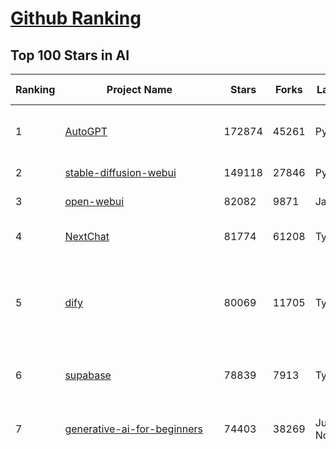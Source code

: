 [Github Ranking](../README.md)
==========

## Top 100 Stars in AI

| Ranking | Project Name | Stars | Forks | Language | Open Issues | Description | Last Commit |
| ------- | ------------ | ----- | ----- | -------- | ----------- | ----------- | ----------- |
| 1 | [AutoGPT](https://github.com/Significant-Gravitas/AutoGPT) | 172874 | 45261 | Python | 179 | AutoGPT is the vision of accessible AI for everyone, to use and to build on. Our mission is to provide the tools, so that you can focus on what matters. | 2025-03-09T23:22:10Z |
| 2 | [stable-diffusion-webui](https://github.com/AUTOMATIC1111/stable-diffusion-webui) | 149118 | 27846 | Python | 2310 | Stable Diffusion web UI | 2025-03-04T16:11:29Z |
| 3 | [open-webui](https://github.com/open-webui/open-webui) | 82082 | 9871 | JavaScript | 154 | User-friendly AI Interface (Supports Ollama, OpenAI API, ...) | 2025-03-10T01:15:46Z |
| 4 | [NextChat](https://github.com/ChatGPTNextWeb/NextChat) | 81774 | 61208 | TypeScript | 585 | ✨ Light and Fast AI Assistant. Support: Web \| iOS \| MacOS \| Android \|  Linux \| Windows | 2025-03-03T10:46:00Z |
| 5 | [dify](https://github.com/langgenius/dify) | 80069 | 11705 | TypeScript | 524 | Dify is an open-source LLM app development platform. Dify's intuitive interface combines AI workflow, RAG pipeline, agent capabilities, model management, observability features and more, letting you quickly go from prototype to production. | 2025-03-10T03:21:48Z |
| 6 | [supabase](https://github.com/supabase/supabase) | 78839 | 7913 | TypeScript | 261 | The open source Firebase alternative. Supabase gives you a dedicated Postgres database to build your web, mobile, and AI applications. | 2025-03-10T00:07:28Z |
| 7 | [generative-ai-for-beginners](https://github.com/microsoft/generative-ai-for-beginners) | 74403 | 38269 | Jupyter Notebook | 6 | 21 Lessons, Get Started Building with Generative AI  🔗 https://microsoft.github.io/generative-ai-for-beginners/ | 2025-03-06T11:52:25Z |
| 8 | [funNLP](https://github.com/fighting41love/funNLP) | 71493 | 14730 | Python | 30 | 中英文敏感词、语言检测、中外手机/电话归属地/运营商查询、名字推断性别、手机号抽取、身份证抽取、邮箱抽取、中日文人名库、中文缩写库、拆字词典、词汇情感值、停用词、反动词表、暴恐词表、繁简体转换、英文模拟中文发音、汪峰歌词生成器、职业名称词库、同义词库、反义词库、否定词库、汽车品牌词库、汽车零件词库、连续英文切割、各种中文词向量、公司名字大全、古诗词库、IT词库、财经词库、成语词库、地名词库、历史名人词库、诗词词库、医学词库、饮食词库、法律词库、汽车词库、动物词库、中文聊天语料、中文谣言数据、百度中文问答数据集、句子相似度匹配算法集合、bert资源、文本生成&摘要相关工具、cocoNLP信息抽取工具、国内电话号码正则匹配、清华大学XLORE:中英文跨语言百科知识图谱、清华大学人工智能技术系列报告、自然语言生成、NLU太难了系列、自动对联数据及机器人、用户名黑名单列表、罪名法务名词及分类模型、微信公众号语料、cs224n深度学习自然语言处理课程、中文手写汉字识别、中文自然语言处理 语料/数据集、变量命名神器、分词语料库+代码、任务型对话英文数据集、ASR 语音数据集 + 基于深度学习的中文语音识别系统、笑声检测器、Microsoft多语言数字/单位/如日期时间识别包、中华新华字典数据库及api(包括常用歇后语、成语、词语和汉字)、文档图谱自动生成、SpaCy 中文模型、Common Voice语音识别数据集新版、神经网络关系抽取、基于bert的命名实体识别、关键词(Keyphrase)抽取包pke、基于医疗领域知识图谱的问答系统、基于依存句法与语义角色标注的事件三元组抽取、依存句法分析4万句高质量标注数据、cnocr：用来做中文OCR的Python3包、中文人物关系知识图谱项目、中文nlp竞赛项目及代码汇总、中文字符数据、speech-aligner: 从“人声语音”及其“语言文本”产生音素级别时间对齐标注的工具、AmpliGraph: 知识图谱表示学习(Python)库：知识图谱概念链接预测、Scattertext 文本可视化(python)、语言/知识表示工具：BERT & ERNIE、中文对比英文自然语言处理NLP的区别综述、Synonyms中文近义词工具包、HarvestText领域自适应文本挖掘工具（新词发现-情感分析-实体链接等）、word2word：(Python)方便易用的多语言词-词对集：62种语言/3,564个多语言对、语音识别语料生成工具：从具有音频/字幕的在线视频创建自动语音识别(ASR)语料库、构建医疗实体识别的模型（包含词典和语料标注）、单文档非监督的关键词抽取、Kashgari中使用gpt-2语言模型、开源的金融投资数据提取工具、文本自动摘要库TextTeaser: 仅支持英文、人民日报语料处理工具集、一些关于自然语言的基本模型、基于14W歌曲知识库的问答尝试--功能包括歌词接龙and已知歌词找歌曲以及歌曲歌手歌词三角关系的问答、基于Siamese bilstm模型的相似句子判定模型并提供训练数据集和测试数据集、用Transformer编解码模型实现的根据Hacker News文章标题自动生成评论、用BERT进行序列标记和文本分类的模板代码、LitBank：NLP数据集——支持自然语言处理和计算人文学科任务的100部带标记英文小说语料、百度开源的基准信息抽取系统、虚假新闻数据集、Facebook: LAMA语言模型分析，提供Transformer-XL/BERT/ELMo/GPT预训练语言模型的统一访问接口、CommonsenseQA：面向常识的英文QA挑战、中文知识图谱资料、数据及工具、各大公司内部里大牛分享的技术文档 PDF 或者 PPT、自然语言生成SQL语句（英文）、中文NLP数据增强（EDA）工具、英文NLP数据增强工具 、基于医药知识图谱的智能问答系统、京东商品知识图谱、基于mongodb存储的军事领域知识图谱问答项目、基于远监督的中文关系抽取、语音情感分析、中文ULMFiT-情感分析-文本分类-语料及模型、一个拍照做题程序、世界各国大规模人名库、一个利用有趣中文语料库 qingyun 训练出来的中文聊天机器人、中文聊天机器人seqGAN、省市区镇行政区划数据带拼音标注、教育行业新闻语料库包含自动文摘功能、开放了对话机器人-知识图谱-语义理解-自然语言处理工具及数据、中文知识图谱：基于百度百科中文页面-抽取三元组信息-构建中文知识图谱、masr: 中文语音识别-提供预训练模型-高识别率、Python音频数据增广库、中文全词覆盖BERT及两份阅读理解数据、ConvLab：开源多域端到端对话系统平台、中文自然语言处理数据集、基于最新版本rasa搭建的对话系统、基于TensorFlow和BERT的管道式实体及关系抽取、一个小型的证券知识图谱/知识库、复盘所有NLP比赛的TOP方案、OpenCLaP：多领域开源中文预训练语言模型仓库、UER：基于不同语料+编码器+目标任务的中文预训练模型仓库、中文自然语言处理向量合集、基于金融-司法领域(兼有闲聊性质)的聊天机器人、g2pC：基于上下文的汉语读音自动标记模块、Zincbase 知识图谱构建工具包、诗歌质量评价/细粒度情感诗歌语料库、快速转化「中文数字」和「阿拉伯数字」、百度知道问答语料库、基于知识图谱的问答系统、jieba_fast 加速版的jieba、正则表达式教程、中文阅读理解数据集、基于BERT等最新语言模型的抽取式摘要提取、Python利用深度学习进行文本摘要的综合指南、知识图谱深度学习相关资料整理、维基大规模平行文本语料、StanfordNLP 0.2.0：纯Python版自然语言处理包、NeuralNLP-NeuralClassifier：腾讯开源深度学习文本分类工具、端到端的封闭域对话系统、中文命名实体识别：NeuroNER vs. BertNER、新闻事件线索抽取、2019年百度的三元组抽取比赛：“科学空间队”源码、基于依存句法的开放域文本知识三元组抽取和知识库构建、中文的GPT2训练代码、ML-NLP - 机器学习(Machine Learning)NLP面试中常考到的知识点和代码实现、nlp4han:中文自然语言处理工具集(断句/分词/词性标注/组块/句法分析/语义分析/NER/N元语法/HMM/代词消解/情感分析/拼写检查、XLM：Facebook的跨语言预训练语言模型、用基于BERT的微调和特征提取方法来进行知识图谱百度百科人物词条属性抽取、中文自然语言处理相关的开放任务-数据集-当前最佳结果、CoupletAI - 基于CNN+Bi-LSTM+Attention 的自动对对联系统、抽象知识图谱、MiningZhiDaoQACorpus - 580万百度知道问答数据挖掘项目、brat rapid annotation tool: 序列标注工具、大规模中文知识图谱数据：1.4亿实体、数据增强在机器翻译及其他nlp任务中的应用及效果、allennlp阅读理解:支持多种数据和模型、PDF表格数据提取工具 、 Graphbrain：AI开源软件库和科研工具，目的是促进自动意义提取和文本理解以及知识的探索和推断、简历自动筛选系统、基于命名实体识别的简历自动摘要、中文语言理解测评基准，包括代表性的数据集&基准模型&语料库&排行榜、树洞 OCR 文字识别 、从包含表格的扫描图片中识别表格和文字、语声迁移、Python口语自然语言处理工具集(英文)、 similarity：相似度计算工具包，java编写、海量中文预训练ALBERT模型 、Transformers 2.0 、基于大规模音频数据集Audioset的音频增强 、Poplar：网页版自然语言标注工具、图片文字去除，可用于漫画翻译 、186种语言的数字叫法库、Amazon发布基于知识的人-人开放领域对话数据集 、中文文本纠错模块代码、繁简体转换 、 Python实现的多种文本可读性评价指标、类似于人名/地名/组织机构名的命名体识别数据集 、东南大学《知识图谱》研究生课程(资料)、. 英文拼写检查库 、 wwsearch是企业微信后台自研的全文检索引擎、CHAMELEON：深度学习新闻推荐系统元架构 、 8篇论文梳理BERT相关模型进展与反思、DocSearch：免费文档搜索引擎、 LIDA：轻量交互式对话标注工具 、aili - the fastest in-memory index in the East 东半球最快并发索引 、知识图谱车音工作项目、自然语言生成资源大全 、中日韩分词库mecab的Python接口库、中文文本摘要/关键词提取、汉字字符特征提取器 (featurizer)，提取汉字的特征（发音特征、字形特征）用做深度学习的特征、中文生成任务基准测评 、中文缩写数据集、中文任务基准测评 - 代表性的数据集-基准(预训练)模型-语料库-baseline-工具包-排行榜、PySS3：面向可解释AI的SS3文本分类器机器可视化工具 、中文NLP数据集列表、COPE - 格律诗编辑程序、doccano：基于网页的开源协同多语言文本标注工具 、PreNLP：自然语言预处理库、简单的简历解析器，用来从简历中提取关键信息、用于中文闲聊的GPT2模型：GPT2-chitchat、基于检索聊天机器人多轮响应选择相关资源列表(Leaderboards、Datasets、Papers)、(Colab)抽象文本摘要实现集锦(教程 、词语拼音数据、高效模糊搜索工具、NLP数据增广资源集、微软对话机器人框架 、 GitHub Typo Corpus：大规模GitHub多语言拼写错误/语法错误数据集、TextCluster：短文本聚类预处理模块 Short text cluster、面向语音识别的中文文本规范化、BLINK：最先进的实体链接库、BertPunc：基于BERT的最先进标点修复模型、Tokenizer：快速、可定制的文本词条化库、中文语言理解测评基准，包括代表性的数据集、基准(预训练)模型、语料库、排行榜、spaCy 医学文本挖掘与信息提取 、 NLP任务示例项目代码集、 python拼写检查库、chatbot-list - 行业内关于智能客服、聊天机器人的应用和架构、算法分享和介绍、语音质量评价指标(MOSNet, BSSEval, STOI, PESQ, SRMR)、 用138GB语料训练的法文RoBERTa预训练语言模型 、BERT-NER-Pytorch：三种不同模式的BERT中文NER实验、无道词典 - 有道词典的命令行版本，支持英汉互查和在线查询、2019年NLP亮点回顾、 Chinese medical dialogue data 中文医疗对话数据集 、最好的汉字数字(中文数字)-阿拉伯数字转换工具、 基于百科知识库的中文词语多词义/义项获取与特定句子词语语义消歧、awesome-nlp-sentiment-analysis - 情感分析、情绪原因识别、评价对象和评价词抽取、LineFlow：面向所有深度学习框架的NLP数据高效加载器、中文医学NLP公开资源整理 、MedQuAD：(英文)医学问答数据集、将自然语言数字串解析转换为整数和浮点数、Transfer Learning in Natural Language Processing (NLP) 、面向语音识别的中文/英文发音辞典、Tokenizers：注重性能与多功能性的最先进分词器、CLUENER 细粒度命名实体识别 Fine Grained Named Entity Recognition、 基于BERT的中文命名实体识别、中文谣言数据库、NLP数据集/基准任务大列表、nlp相关的一些论文及代码, 包括主题模型、词向量(Word Embedding)、命名实体识别(NER)、文本分类(Text Classificatin)、文本生成(Text Generation)、文本相似性(Text Similarity)计算等，涉及到各种与nlp相关的算法，基于keras和tensorflow 、Python文本挖掘/NLP实战示例、 Blackstone：面向非结构化法律文本的spaCy pipeline和NLP模型通过同义词替换实现文本“变脸” 、中文 预训练 ELECTREA 模型: 基于对抗学习 pretrain Chinese Model 、albert-chinese-ner - 用预训练语言模型ALBERT做中文NER 、基于GPT2的特定主题文本生成/文本增广、开源预训练语言模型合集、多语言句向量包、编码、标记和实现：一种可控高效的文本生成方法、 英文脏话大列表 、attnvis：GPT2、BERT等transformer语言模型注意力交互可视化、CoVoST：Facebook发布的多语种语音-文本翻译语料库，包括11种语言(法语、德语、荷兰语、俄语、西班牙语、意大利语、土耳其语、波斯语、瑞典语、蒙古语和中文)的语音、文字转录及英文译文、Jiagu自然语言处理工具 - 以BiLSTM等模型为基础，提供知识图谱关系抽取 中文分词 词性标注 命名实体识别 情感分析 新词发现 关键词 文本摘要 文本聚类等功能、用unet实现对文档表格的自动检测，表格重建、NLP事件提取文献资源列表 、 金融领域自然语言处理研究资源大列表、CLUEDatasetSearch - 中英文NLP数据集：搜索所有中文NLP数据集，附常用英文NLP数据集 、medical_NER - 中文医学知识图谱命名实体识别 、(哈佛)讲因果推理的免费书、知识图谱相关学习资料/数据集/工具资源大列表、Forte：灵活强大的自然语言处理pipeline工具集 、Python字符串相似性算法库、PyLaia：面向手写文档分析的深度学习工具包、TextFooler：针对文本分类/推理的对抗文本生成模块、Haystack：灵活、强大的可扩展问答(QA)框架、中文关键短语抽取工具 | 2024-05-10T07:38:24Z |
| 9 | [n8n](https://github.com/n8n-io/n8n) | 65582 | 16123 | TypeScript | 455 | Fair-code workflow automation platform with native AI capabilities. Combine visual building with custom code, self-host or cloud, 400+ integrations. | 2025-03-08T20:30:28Z |
| 10 | [AppFlowy](https://github.com/AppFlowy-IO/AppFlowy) | 61189 | 4086 | Dart | 908 | Bring projects, wikis, and teams together with AI. AppFlowy is the AI collaborative workspace where you achieve more without losing control of your data. The leading open source Notion alternative. | 2025-03-10T02:25:00Z |
| 11 | [lobe-chat](https://github.com/lobehub/lobe-chat) | 57382 | 12182 | TypeScript | 587 | 🤯 Lobe Chat - an open-source, modern-design AI chat framework. Supports Multi AI Providers( OpenAI / Claude 3 / Gemini / Ollama / DeepSeek / Qwen), Knowledge Base (file upload / knowledge management / RAG ), Multi-Modals (Plugins/Artifacts) and Thinking. One-click FREE deployment of your private ChatGPT/ Claude / DeepSeek application. | 2025-03-10T03:21:34Z |
| 12 | [ChatGPT](https://github.com/lencx/ChatGPT) | 53644 | 6056 | Rust | 781 | 🔮 ChatGPT Desktop Application (Mac, Windows and Linux) | 2024-08-29T17:58:11Z |
| 13 | [gpt-engineer](https://github.com/AntonOsika/gpt-engineer) | 53306 | 6969 | Python | 22 | CLI platform to experiment with codegen. Precursor to: https://lovable.dev | 2024-11-17T22:47:32Z |
| 14 | [MetaGPT](https://github.com/geekan/MetaGPT) | 51019 | 6031 | Python | 54 | 🌟 The Multi-Agent Framework: First AI Software Company, Towards Natural Language Programming | 2025-03-09T18:04:56Z |
| 15 | [langflow](https://github.com/langflow-ai/langflow) | 50858 | 5586 | Python | 337 | Langflow is a low-code app builder for RAG and multi-agent AI applications. It’s Python-based and agnostic to any model, API, or database. | 2025-03-09T06:35:25Z |
| 16 | [meilisearch](https://github.com/meilisearch/meilisearch) | 49683 | 1949 | Rust | 182 | A lightning-fast search engine API bringing AI-powered hybrid search to your sites and applications. | 2025-03-07T17:04:57Z |
| 17 | [Deep-Live-Cam](https://github.com/hacksider/Deep-Live-Cam) | 44529 | 6559 | Python | 14 | real time face swap and one-click video deepfake with only a single image | 2025-03-06T06:05:28Z |
| 18 | [LLaMA-Factory](https://github.com/hiyouga/LLaMA-Factory) | 43547 | 5329 | Python | 350 | Unified Efficient Fine-Tuning of 100+ LLMs & VLMs (ACL 2024) | 2025-03-07T12:07:18Z |
| 19 | [JeecgBoot](https://github.com/jeecgboot/JeecgBoot) | 41774 | 15123 | Java | 42 | 🔥「AI 低代码平台」前后端分离 SpringBoot 2.x/3.x，SpringCloud，Ant Design&Vue3，Mybatis，Shiro！强大的代码生成器让前后端代码一键生成，无需写任何代码! 引领AI低代码开发模式 AI生成->OnlineCoding->代码生成->手工MERGE，帮助Java项目解决80%重复工作，让开发更关注业务，提高开发效率、节省成本，同时又不失灵活性 | 2025-03-09T08:47:02Z |
| 20 | [LLMs-from-scratch](https://github.com/rasbt/LLMs-from-scratch) | 41676 | 5657 | Jupyter Notebook | 0 | Implement a ChatGPT-like LLM in PyTorch from scratch, step by step | 2025-03-09T15:49:41Z |
| 21 | [autogen](https://github.com/microsoft/autogen) | 41043 | 6106 | Python | 464 | A programming framework for agentic AI 🤖 PyPi: autogen-agentchat Discord: https://aka.ms/autogen-discord Office Hour: https://aka.ms/autogen-officehour | 2025-03-10T03:15:35Z |
| 22 | [ColossalAI](https://github.com/hpcaitech/ColossalAI) | 40566 | 4477 | Python | 418 | Making large AI models cheaper, faster and more accessible | 2025-03-07T10:43:05Z |
| 23 | [anything-llm](https://github.com/Mintplex-Labs/anything-llm) | 40547 | 3897 | JavaScript | 228 | The all-in-one Desktop & Docker AI application with built-in RAG, AI agents, No-code agent builder, and more. | 2025-03-04T22:17:28Z |
| 24 | [kong](https://github.com/Kong/kong) | 40305 | 4881 | Lua | 50 | 🦍 The Cloud-Native API Gateway and AI Gateway. | 2025-03-07T14:05:22Z |
| 25 | [ailearning](https://github.com/apachecn/ailearning) | 40281 | 11514 | Python | 2 | AiLearning：数据分析+机器学习实战+线性代数+PyTorch+NLTK+TF2 | 2024-11-12T16:21:55Z |
| 26 | [ClickHouse](https://github.com/ClickHouse/ClickHouse) | 39424 | 7157 | C++ | 3866 | ClickHouse® is a real-time analytics database management system | 2025-03-10T01:42:09Z |
| 27 | [airflow](https://github.com/apache/airflow) | 39083 | 14775 | Python | 1113 | Apache Airflow - A platform to programmatically author, schedule, and monitor workflows | 2025-03-10T02:55:26Z |
| 28 | [WeChatMsg](https://github.com/LC044/WeChatMsg) | 37919 | 3909 | Python | 61 | 提取微信聊天记录，将其导出成HTML、Word、Excel文档永久保存，对聊天记录进行分析生成年度聊天报告，用聊天数据训练专属于个人的AI聊天助手 | 2025-01-02T13:14:29Z |
| 29 | [browser-use](https://github.com/browser-use/browser-use) | 37724 | 3909 | Python | 290 | Make websites accessible for AI agents | 2025-03-03T00:24:40Z |
| 30 | [quivr](https://github.com/QuivrHQ/quivr) | 37498 | 3635 | Python | 25 | Opiniated RAG for integrating GenAI in your apps 🧠   Focus on your product rather than the RAG. Easy integration in existing products with customisation!  Any LLM: GPT4, Groq, Llama. Any Vectorstore: PGVector, Faiss. Any Files. Anyway you want.  | 2025-03-07T10:38:03Z |
| 31 | [Open-Assistant](https://github.com/LAION-AI/Open-Assistant) | 37247 | 3264 | Python | 226 | OpenAssistant is a chat-based assistant that understands tasks, can interact with third-party systems, and retrieve information dynamically to do so. | 2024-08-17T01:55:35Z |
| 32 | [OpenBB](https://github.com/OpenBB-finance/OpenBB) | 36674 | 3322 | Python | 38 | Investment Research for Everyone, Everywhere. | 2025-03-08T22:45:27Z |
| 33 | [photoprism](https://github.com/photoprism/photoprism) | 36632 | 2031 | Go | 445 | AI-Powered Photos App for the Decentralized Web 🌈💎✨ | 2025-03-05T21:08:06Z |
| 34 | [GitHubDaily](https://github.com/GitHubDaily/GitHubDaily) | 36494 | 3852 | None | 315 | 坚持分享 GitHub 上高质量、有趣实用的开源技术教程、开发者工具、编程网站、技术资讯。A list cool, interesting projects of GitHub. | 2025-01-14T10:15:57Z |
| 35 | [AI-For-Beginners](https://github.com/microsoft/AI-For-Beginners) | 36400 | 6528 | Jupyter Notebook | 24 | 12 Weeks, 24 Lessons, AI for All! | 2025-02-13T17:13:09Z |
| 36 | [MockingBird](https://github.com/babysor/MockingBird) | 35908 | 5241 | Python | 475 | 🚀AI拟声: 5秒内克隆您的声音并生成任意语音内容 Clone a voice in 5 seconds to generate arbitrary speech in real-time | 2024-11-15T05:00:29Z |
| 37 | [ray](https://github.com/ray-project/ray) | 35870 | 6088 | Python | 3712 | Ray is an AI compute engine. Ray consists of a core distributed runtime and a set of AI Libraries for accelerating ML workloads. | 2025-03-09T23:17:05Z |
| 38 | [upscayl](https://github.com/upscayl/upscayl) | 35564 | 1637 | TypeScript | 61 | 🆙 Upscayl - #1 Free and Open Source AI Image Upscaler for Linux, MacOS and Windows. | 2025-03-10T00:05:23Z |
| 39 | [chatgpt-on-wechat](https://github.com/zhayujie/chatgpt-on-wechat) | 35507 | 8995 | Python | 294 | 基于大模型搭建的聊天机器人，同时支持 微信公众号、企业微信应用、飞书、钉钉 等接入，可选择GPT3.5/GPT-4o/GPT-o1/ DeepSeek/Claude/文心一言/讯飞星火/通义千问/ Gemini/GLM-4/Claude/Kimi/LinkAI，能处理文本、语音和图片，访问操作系统和互联网，支持基于自有知识库进行定制企业智能客服。 | 2025-02-05T04:27:07Z |
| 40 | [google-research](https://github.com/google-research/google-research) | 35072 | 8027 | Jupyter Notebook | 986 | Google Research | 2025-03-06T00:50:47Z |
| 41 | [gold-miner](https://github.com/xitu/gold-miner) | 33970 | 5036 | None | 5 | 🥇掘金翻译计划，可能是世界最大最好的英译中技术社区，最懂读者和译者的翻译平台： | 2024-04-17T09:44:37Z |
| 42 | [AgentGPT](https://github.com/reworkd/AgentGPT) | 33205 | 9361 | TypeScript | 125 | 🤖 Assemble, configure, and deploy autonomous AI Agents in your browser. | 2025-03-10T02:05:20Z |
| 43 | [chatbox](https://github.com/Bin-Huang/chatbox) | 33039 | 3138 | TypeScript | 579 | User-friendly Desktop Client App for AI Models/LLMs (GPT, Claude, Gemini, Ollama...) | 2025-03-04T00:02:32Z |
| 44 | [crawl4ai](https://github.com/unclecode/crawl4ai) | 32838 | 2789 | Python | 68 | 🚀🤖 Crawl4AI: Open-source LLM Friendly Web Crawler & Scraper. Don't be shy, join here: https://discord.gg/mEkkMXFG | 2025-03-09T13:32:04Z |
| 45 | [gpt-pilot](https://github.com/Pythagora-io/gpt-pilot) | 32470 | 3303 | Python | 240 | The first real AI developer | 2025-03-04T06:26:32Z |
| 46 | [fairseq](https://github.com/facebookresearch/fairseq) | 31109 | 6489 | Python | 1165 | Facebook AI Research Sequence-to-Sequence Toolkit written in Python. | 2025-01-09T16:43:36Z |
| 47 | [spaCy](https://github.com/explosion/spaCy) | 31092 | 4461 | Python | 160 | 💫 Industrial-strength Natural Language Processing (NLP) in Python | 2025-02-03T17:32:33Z |
| 48 | [LocalAI](https://github.com/mudler/LocalAI) | 30929 | 2329 | Go | 407 | :robot: The free, Open Source alternative to OpenAI, Claude and others. Self-hosted and local-first. Drop-in replacement for OpenAI,  running on consumer-grade hardware. No GPU required. Runs gguf, transformers, diffusers and many more models architectures. Features: Generate Text, Audio, Video, Images, Voice Cloning, Distributed, P2P inference | 2025-03-09T21:44:52Z |
| 49 | [chatbot-ui](https://github.com/mckaywrigley/chatbot-ui) | 30397 | 8475 | TypeScript | 160 | AI chat for any model. | 2024-08-03T00:38:07Z |
| 50 | [tabby](https://github.com/TabbyML/tabby) | 30367 | 1396 | Rust | 174 | Self-hosted AI coding assistant | 2025-03-09T20:03:16Z |
| 51 | [fabric](https://github.com/danielmiessler/fabric) | 29873 | 3075 | Go | 186 | fabric is an open-source framework for augmenting humans using AI. It provides a modular framework for solving specific problems using a crowdsourced set of AI prompts that can be used anywhere. | 2025-03-09T09:01:42Z |
| 52 | [firecrawl](https://github.com/mendableai/firecrawl) | 29737 | 2511 | TypeScript | 117 | 🔥 Turn entire websites into LLM-ready markdown or structured data. Scrape, crawl and extract with a single API. | 2025-03-08T12:31:37Z |
| 53 | [AI-Expert-Roadmap](https://github.com/AMAI-GmbH/AI-Expert-Roadmap) | 29618 | 2526 | JavaScript | 19 | Roadmap to becoming an Artificial Intelligence Expert in 2022 | 2023-12-31T02:20:16Z |
| 54 | [netron](https://github.com/lutzroeder/netron) | 29593 | 2860 | JavaScript | 20 | Visualizer for neural network, deep learning and machine learning models | 2025-03-09T16:38:11Z |
| 55 | [ruoyi-vue-pro](https://github.com/YunaiV/ruoyi-vue-pro) | 29515 | 6389 | Java | 13 | 🔥 官方推荐 🔥 RuoYi-Vue 全新 Pro 版本，优化重构所有功能。基于 Spring Boot + MyBatis Plus + Vue & Element 实现的后台管理系统 + 微信小程序，支持 RBAC 动态权限、数据权限、SaaS 多租户、Flowable 工作流、三方登录、支付、短信、商城、CRM、ERP、AI 大模型等功能。你的 ⭐️ Star ⭐️，是作者生发的动力！ | 2025-02-15T02:03:30Z |
| 56 | [roop](https://github.com/s0md3v/roop) | 29426 | 6653 | Python | 0 | one-click face swap | 2024-08-19T12:57:17Z |
| 57 | [Mr.-Ranedeer-AI-Tutor](https://github.com/JushBJJ/Mr.-Ranedeer-AI-Tutor) | 29395 | 3368 | None | 13 | A GPT-4 AI Tutor Prompt for customizable personalized learning experiences. | 2024-03-25T13:06:55Z |
| 58 | [pytorch-lightning](https://github.com/Lightning-AI/pytorch-lightning) | 29098 | 3451 | Python | 885 | Pretrain, finetune ANY AI model of ANY size on multiple GPUs, TPUs with zero code changes. | 2025-03-10T01:19:42Z |
| 59 | [aider](https://github.com/Aider-AI/aider) | 28892 | 2621 | Python | 571 | aider is AI pair programming in your terminal | 2025-03-09T20:43:44Z |
| 60 | [cursor](https://github.com/getcursor/cursor) | 28382 | 1763 | None | 1462 | The AI Code Editor | 2024-10-13T19:23:26Z |
| 61 | [crewAI](https://github.com/crewAIInc/crewAI) | 28075 | 3799 | Python | 91 | Framework for orchestrating role-playing, autonomous AI agents. By fostering collaborative intelligence, CrewAI empowers agents to work together seamlessly, tackling complex tasks. | 2025-03-09T11:34:43Z |
| 62 | [Jobs_Applier_AI_Agent_AIHawk](https://github.com/feder-cr/Jobs_Applier_AI_Agent_AIHawk) | 27507 | 4105 | Python | 32 | Jobs_Applier_AI_Agent_AIHawk aims to easy job hunt process by automating the job application process. Utilizing artificial intelligence, it enables users to apply for multiple jobs in a tailored way. | 2025-02-02T13:05:02Z |
| 63 | [mindsdb](https://github.com/mindsdb/mindsdb) | 27299 | 4907 | Python | 72 | AI's query engine - Platform for building AI that can learn and answer questions over large scale federated data. | 2025-03-08T17:34:01Z |
| 64 | [so-vits-svc](https://github.com/svc-develop-team/so-vits-svc) | 26676 | 4926 | Python | 21 | SoftVC VITS Singing Voice Conversion | 2023-11-11T13:11:31Z |
| 65 | [khoj](https://github.com/khoj-ai/khoj) | 26582 | 1446 | Python | 70 | Your AI second brain. Self-hostable. Get answers from the web or your docs. Build custom agents, schedule automations, do deep research. Turn any online or local LLM into your personal, autonomous AI (gpt, claude, gemini, llama, qwen, mistral). Get started - free. | 2025-03-09T13:20:33Z |
| 66 | [exo](https://github.com/exo-explore/exo) | 26211 | 1587 | Python | 304 | Run your own AI cluster at home with everyday devices 📱💻 🖥️⌚ | 2025-03-06T16:07:05Z |
| 67 | [generative-models](https://github.com/Stability-AI/generative-models) | 25463 | 2828 | Python | 260 | Generative Models by Stability AI | 2024-09-04T22:00:56Z |
| 68 | [mem0](https://github.com/mem0ai/mem0) | 25334 | 2376 | Python | 212 | The Memory layer for AI Agents | 2025-03-09T20:11:47Z |
| 69 | [MoneyPrinterTurbo](https://github.com/harry0703/MoneyPrinterTurbo) | 24980 | 3657 | Python | 110 | 利用AI大模型，一键生成高清短视频 Generate short videos with one click using AI LLM. | 2025-02-10T03:08:23Z |
| 70 | [nx](https://github.com/nrwl/nx) | 24878 | 2469 | TypeScript | 600 | Build system, optimized for monorepos, with AI-powered architectural awareness and advanced CI capabilities. | 2025-03-09T00:25:04Z |
| 71 | [InvokeAI](https://github.com/invoke-ai/InvokeAI) | 24617 | 2502 | TypeScript | 652 | Invoke is a leading creative engine for Stable Diffusion models, empowering professionals, artists, and enthusiasts to generate and create visual media using the latest AI-driven technologies. The solution offers an industry leading WebUI, and serves as the foundation for multiple commercial products. | 2025-03-08T08:34:20Z |
| 72 | [continue](https://github.com/continuedev/continue) | 24296 | 2367 | TypeScript | 1143 | ⏩ Create, share, and use custom AI code assistants with our open-source IDE extensions and hub of models, rules, prompts, docs, and other building blocks | 2025-03-10T03:23:49Z |
| 73 | [Genesis](https://github.com/Genesis-Embodied-AI/Genesis) | 24272 | 2108 | Python | 175 | A generative world for general-purpose robotics & embodied AI learning. | 2025-03-07T22:49:38Z |
| 74 | [composio](https://github.com/ComposioHQ/composio) | 23768 | 4336 | Python | 19 | Composio equip's your AI agents & LLMs with 100+ high-quality integrations via function calling | 2025-03-09T12:10:40Z |
| 75 | [max](https://github.com/modular/max) | 23763 | 2585 | Mojo | 610 | The MAX Platform (includes Mojo) | 2025-03-09T06:42:36Z |
| 76 | [docling](https://github.com/DS4SD/docling) | 23619 | 1372 | Python | 176 | Get your documents ready for gen AI | 2025-03-07T13:49:44Z |
| 77 | [semantic-kernel](https://github.com/microsoft/semantic-kernel) | 23432 | 3578 | C# | 367 | Integrate cutting-edge LLM technology quickly and easily into your apps | 2025-03-10T00:16:26Z |
| 78 | [Follow](https://github.com/RSSNext/Follow) | 23108 | 969 | TypeScript | 221 | 🧡 Follow everything in one place | 2025-03-10T03:20:22Z |
| 79 | [LibreChat](https://github.com/danny-avila/LibreChat) | 22966 | 3847 | TypeScript | 143 | Enhanced ChatGPT Clone: Features Agents, DeepSeek, Anthropic, AWS, OpenAI, Assistants API, Azure, Groq, o1, GPT-4o, Mistral, OpenRouter, Vertex AI, Gemini, Artifacts, AI model switching, message search, Code Interpreter, langchain, DALL-E-3, OpenAPI Actions, Functions, Secure Multi-User Auth, Presets, open-source for self-hosting. Active project. | 2025-03-10T00:24:23Z |
| 80 | [Warp](https://github.com/warpdotdev/Warp) | 22454 | 399 | None | 2642 | Warp is a modern, Rust-based terminal with AI built in so you and your team can build great software, faster. | 2025-03-04T16:49:27Z |
| 81 | [500-AI-Machine-learning-Deep-learning-Computer-vision-NLP-Projects-with-code](https://github.com/ashishpatel26/500-AI-Machine-learning-Deep-learning-Computer-vision-NLP-Projects-with-code) | 22438 | 5466 | None | 39 | 500 AI Machine learning Deep learning Computer vision NLP Projects with code | 2024-07-26T13:06:49Z |
| 82 | [FastGPT](https://github.com/labring/FastGPT) | 22436 | 5758 | TypeScript | 409 | FastGPT is a knowledge-based platform built on the LLMs, offers a comprehensive suite of out-of-the-box capabilities such as data processing, RAG retrieval, and visual AI workflow orchestration, letting you easily develop and deploy complex question-answering systems without the need for extensive setup or configuration. | 2025-03-10T02:01:25Z |
| 83 | [llm-app](https://github.com/pathwaycom/llm-app) | 22373 | 377 | Jupyter Notebook | 5 | Ready-to-run cloud templates for RAG, AI pipelines, and enterprise search with live data. 🐳Docker-friendly.⚡Always in sync with Sharepoint, Google Drive, S3, Kafka, PostgreSQL, real-time data APIs, and more. | 2025-03-03T08:10:49Z |
| 84 | [qdrant](https://github.com/qdrant/qdrant) | 22360 | 1532 | Rust | 308 | Qdrant - High-performance, massive-scale Vector Database and Vector Search Engine for the next generation of AI. Also available in the cloud https://cloud.qdrant.io/ | 2025-03-07T17:02:28Z |
| 85 | [gin-vue-admin](https://github.com/flipped-aurora/gin-vue-admin) | 22351 | 6567 | Go | 21 | 🚀Vite+Vue3+Gin拥有AI辅助的基础开发平台，支持TS和JS混用。它集成了JWT鉴权、权限管理、动态路由、显隐可控组件、分页封装、多点登录拦截、资源权限、上传下载、代码生成器、表单生成器和可配置的导入导出等开发必备功能。 | 2025-03-08T05:34:23Z |
| 86 | [facefusion](https://github.com/facefusion/facefusion) | 21869 | 3299 | Python | 0 | Industry leading face manipulation platform | 2025-03-09T22:48:32Z |
| 87 | [learnopencv](https://github.com/spmallick/learnopencv) | 21685 | 11672 | Jupyter Notebook | 229 | Learn OpenCV  : C++ and Python Examples | 2025-03-04T16:10:48Z |
| 88 | [frigate](https://github.com/blakeblackshear/frigate) | 21426 | 1971 | TypeScript | 107 | NVR with realtime local object detection for IP cameras | 2025-03-09T23:16:29Z |
| 89 | [serve](https://github.com/jina-ai/serve) | 21392 | 2218 | Python | 5 | ☁️ Build multimodal AI applications with cloud-native stack | 2025-02-27T09:40:52Z |
| 90 | [gpt-crawler](https://github.com/BuilderIO/gpt-crawler) | 21051 | 2243 | TypeScript | 90 | Crawl a site to generate knowledge files to create your own custom GPT from a URL | 2025-01-23T00:18:52Z |
| 91 | [IOPaint](https://github.com/Sanster/IOPaint) | 20573 | 2092 | Python | 79 | Image inpainting tool powered by SOTA AI Model. Remove any unwanted object, defect, people from your pictures or erase and replace(powered by stable diffusion) any thing on your pictures. | 2024-11-23T14:58:01Z |
| 92 | [Perplexica](https://github.com/ItzCrazyKns/Perplexica) | 20434 | 2045 | TypeScript | 118 | Perplexica is an AI-powered search engine. It is an Open source alternative to Perplexity AI | 2025-03-08T14:38:59Z |
| 93 | [agno](https://github.com/agno-agi/agno) | 20357 | 2708 | Python | 46 | Build Multimodal AI Agents with memory, knowledge and tools. Simple, fast and model-agnostic. | 2025-03-09T20:26:59Z |
| 94 | [h4cker](https://github.com/The-Art-of-Hacking/h4cker) | 20144 | 3695 | Jupyter Notebook | 1 | This repository is primarily maintained by Omar Santos (@santosomar) and includes thousands of resources related to ethical hacking, bug bounties, digital forensics and incident response (DFIR), artificial intelligence security, vulnerability research, exploit development, reverse engineering, and more. | 2025-03-02T03:07:28Z |
| 95 | [openui](https://github.com/wandb/openui) | 20070 | 1882 | TypeScript | 60 | OpenUI let's you describe UI using your imagination, then see it rendered live. | 2024-10-21T18:02:00Z |
| 96 | [gpt-researcher](https://github.com/assafelovic/gpt-researcher) | 19926 | 2555 | Python | 52 | LLM based autonomous agent that conducts deep local and web research on any topic and generates a long report with citations. | 2025-03-09T17:15:09Z |
| 97 | [recommenders](https://github.com/recommenders-team/recommenders) | 19882 | 3167 | Python | 163 | Best Practices on Recommendation Systems | 2025-03-07T12:41:49Z |
| 98 | [mlflow](https://github.com/mlflow/mlflow) | 19711 | 4383 | Python | 1391 | Open source platform for the machine learning lifecycle | 2025-03-10T01:40:39Z |
| 99 | [haystack](https://github.com/deepset-ai/haystack) | 19681 | 2084 | Python | 111 | AI orchestration framework to build customizable, production-ready LLM applications. Connect components (models, vector DBs, file converters) to pipelines or agents that can interact with your data. With advanced retrieval methods, it's best suited for building RAG, question answering, semantic search or conversational agent chatbots. | 2025-03-07T16:20:33Z |
| 100 | [air](https://github.com/air-verse/air) | 19617 | 843 | Go | 117 | ☁️ Live reload for Go apps | 2025-03-07T07:19:05Z |

